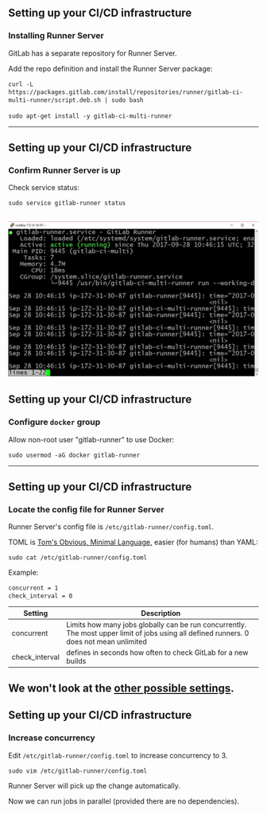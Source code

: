 ## Setting up your CI/CD infrastructure

### Installing Runner Server

GitLab has a separate repository for Runner Server.

Add the repo definition and install the Runner Server package:


```console
curl -L https://packages.gitlab.com/install/repositories/runner/gitlab-ci-multi-runner/script.deb.sh | sudo bash

sudo apt-get install -y gitlab-ci-multi-runner
```
---

## Setting up your CI/CD infrastructure
### Confirm Runner Server is up

Check service status:

```console
sudo service gitlab-runner status
```

![runner service is active](img/runner_service_active.png)
---

## Setting up your CI/CD infrastructure
### Configure `docker` group

Allow non-root user "gitlab-runner" to use Docker:

```console 
sudo usermod -aG docker gitlab-runner

```
---

## Setting up your CI/CD infrastructure
### Locate the config file for Runner Server

Runner Server's config file is `/etc/gitlab-runner/config.toml`.

TOML is [Tom's Obvious, Minimal Language](https://github.com/toml-lang/toml), easier (for humans) than YAML:

```console
sudo cat /etc/gitlab-runner/config.toml
```

Example:

```text
concurrent = 1
check_interval = 0
```

| Setting | Description |
|---------|-------------|
| concurrent | Limits how many jobs globally can be run concurrently. The most upper limit of jobs using all defined runners. 0 does not mean unlimited |
| check_interval | defines in seconds how often to check GitLab for a new builds |

We won't look at the [other possible settings](https://gitlab.com/gitlab-org/gitlab-ci-multi-runner/blob/master/docs/configuration/advanced-configuration.md).
---

## Setting up your CI/CD infrastructure
### Increase concurrency

Edit `/etc/gitlab-runner/config.toml` to increase concurrency to 3.

```console
sudo vim /etc/gitlab-runner/config.toml
```
Runner Server will pick up the change automatically.

Now we can run jobs in parallel (provided there are no dependencies).
